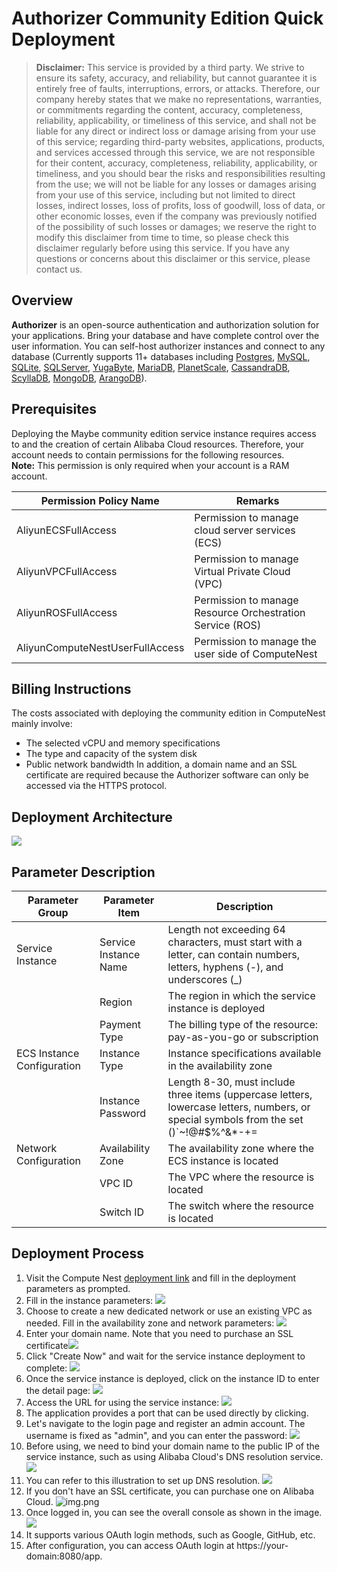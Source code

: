 # Authorizer Community Edition Quick Deployment

> **Disclaimer:** This service is provided by a third party. We strive to ensure its safety, accuracy, and reliability, but cannot guarantee it is entirely free of faults, interruptions, errors, or attacks. Therefore, our company hereby states that we make no representations, warranties, or commitments regarding the content, accuracy, completeness, reliability, applicability, or timeliness of this service, and shall not be liable for any direct or indirect loss or damage arising from your use of this service; regarding third-party websites, applications, products, and services accessed through this service, we are not responsible for their content, accuracy, completeness, reliability, applicability, or timeliness, and you should bear the risks and responsibilities resulting from the use; we will not be liable for any losses or damages arising from your use of this service, including but not limited to direct losses, indirect losses, loss of profits, loss of goodwill, loss of data, or other economic losses, even if the company was previously notified of the possibility of such losses or damages; we reserve the right to modify this disclaimer from time to time, so please check this disclaimer regularly before using this service. If you have any questions or concerns about this disclaimer or this service, please contact us.

## Overview
**Authorizer** is an open-source authentication and authorization solution for your applications. Bring your database and have complete control over the user information. You can self-host authorizer instances and connect to any database (Currently supports 11+ databases including [Postgres](https://www.postgresql.org/), [MySQL](https://www.mysql.com/), [SQLite](https://www.sqlite.org/index.html), [SQLServer](https://www.microsoft.com/en-us/sql-server/), [YugaByte](https://www.yugabyte.com/),  [MariaDB](https://mariadb.org/), [PlanetScale](https://planetscale.com/), [CassandraDB](https://cassandra.apache.org/_/index.html), [ScyllaDB](https://www.scylladb.com/), [MongoDB](https://mongodb.com/), [ArangoDB](https://www.arangodb.com/)).


## Prerequisites

Deploying the Maybe community edition service instance requires access to and the creation of certain Alibaba Cloud resources. Therefore, your account needs to contain permissions for the following resources.  
**Note:** This permission is only required when your account is a RAM account.

| Permission Policy Name                        | Remarks                                              |
|-----------------------------------------------|-----------------------------------------------------|
| AliyunECSFullAccess                           | Permission to manage cloud server services (ECS)   |
| AliyunVPCFullAccess                           | Permission to manage Virtual Private Cloud (VPC)   |
| AliyunROSFullAccess                           | Permission to manage Resource Orchestration Service (ROS) |
| AliyunComputeNestUserFullAccess               | Permission to manage the user side of ComputeNest   |

## Billing Instructions

The costs associated with deploying the community edition in ComputeNest mainly involve:
+ The selected vCPU and memory specifications
+ The type and capacity of the system disk
+ Public network bandwidth
  In addition, a domain name and an SSL certificate are required because the Authorizer software can only be accessed via the HTTPS protocol.


## Deployment Architecture

![](./img-en/deploy.png)

## Parameter Description

| Parameter Group                               | Parameter Item                                     | Description                                          |
|-----------------------------------------------|---------------------------------------------------|-----------------------------------------------------|
| Service Instance                              | Service Instance Name                             | Length not exceeding 64 characters, must start with a letter, can contain numbers, letters, hyphens (-), and underscores (_) |
|                                               | Region                                            | The region in which the service instance is deployed |
|                                               | Payment Type                                      | The billing type of the resource: pay-as-you-go or subscription   |
| ECS Instance Configuration                    | Instance Type                                     | Instance specifications available in the availability zone |
|                                               | Instance Password                                  | Length 8-30, must include three items (uppercase letters, lowercase letters, numbers, or special symbols from the set ()`~!@#$%^&*-+=|{}[]:;'<>,.?/)    |
| Network Configuration                         | Availability Zone                                 | The availability zone where the ECS instance is located |
|                                               | VPC ID                                           | The VPC where the resource is located               |
|                                               | Switch ID                                        | The switch where the resource is located            |

## Deployment Process

1. Visit the Compute Nest [deployment link](https://computenest.console.aliyun.com/service/instance/create/default?type=user&ServiceName=Authorizer%E7%A4%BE%E5%8C%BA%E7%89%88) and fill in the deployment parameters as prompted.
2. Fill in the instance parameters: ![](./img-en/param1.png)
3. Choose to create a new dedicated network or use an existing VPC as needed. Fill in the availability zone and network parameters: ![](./img-en/param2.png)
4. Enter your domain name. Note that you need to purchase an SSL certificate![](./img-en/param3.png)
5. Click "Create Now" and wait for the service instance deployment to complete: ![](./img-en/param4.png)
6. Once the service instance is deployed, click on the instance ID to enter the detail page: ![](./img/serviceInstance2.png)
7. Access the URL for using the service instance: ![](./img-en/serviceInstance3.png)
8. The application provides a port that can be used directly by clicking.
9. Let's navigate to the login page and register an admin account. The username is fixed as "admin", and you can enter the password: ![](./img-en/app1.png)
10. Before using, we need to bind your domain name to the public IP of the service instance, such as using Alibaba Cloud's DNS resolution service. ![](./img-en/app4.png)
11. You can refer to this illustration to set up DNS resolution. ![](./img-en/app5.png)
12. If you don't have an SSL certificate, you can purchase one on Alibaba Cloud. ![img.png](./img-en/app6.png)
13. Once logged in, you can see the overall console as shown in the image. ![](./img-en/app2.png)
14. It supports various OAuth login methods, such as Google, GitHub, etc.
15. After configuration, you can access OAuth login at https://your-domain:8080/app.


